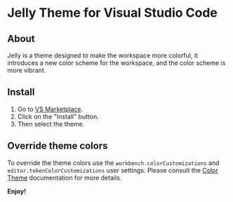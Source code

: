 # Jelly Theme for Visual Studio Code

## About

Jelly is a theme designed to make the workspace more colorful, it introduces a new color scheme for the workspace, and the color scheme is more vibrant.

## Install

1. Go to [VS Marketplace](https://marketplace.visualstudio.com/items?itemName=NemanjaManojlovic.jelly).
2. Click on the "Install" button.
3. Then select the theme.

## Override theme colors

To override the theme colors use the `workbench.colorCustomizations` and `editor.tokenColorCustomizations` user settings. Please consult the [Color Theme](https://code.visualstudio.com/docs/getstarted/theme-color-reference) documentation for more details.

**Enjoy!**
